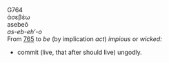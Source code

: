 G764  
ἀσεβέω  
asebeō  
*as-eb-eh‘-o*  
From [765](g0765) to *be* (by implication *act*) *impious* or *wicked:*
- commit (live, that after should live) ungodly.  
